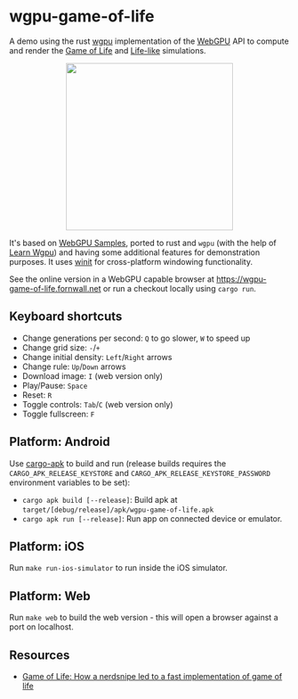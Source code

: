 # wgpu-game-of-life

A demo using the rust [wgpu](https://wgpu.rs/) implementation of the [WebGPU](https://www.w3.org/TR/webgpu/) API to compute and render the [Game of Life](https://en.wikipedia.org/wiki/Conway%27s_Game_of_Life) and [Life-like](https://conwaylife.com/wiki/Life-like_cellular_automaton) simulations.

<p align="center"><picture><img src="https://wgpu-game-of-life.fornwall.net/static/screenshot.png" width="300"/></picture></p>

It's based on [WebGPU Samples](https://webgpu.github.io/webgpu-samples/samples/gameOfLife), ported to rust and `wgpu` (with the help of [Learn Wgpu](https://sotrh.github.io/learn-wgpu/)) and having some additional features for demonstration purposes. It uses [winit](https://github.com/rust-windowing/winit) for cross-platform windowing functionality.

See the online version in a WebGPU capable browser at https://wgpu-game-of-life.fornwall.net or run a checkout locally using `cargo run`.

## Keyboard shortcuts

- Change generations per second: `Q` to go slower, `W` to speed up
- Change grid size: `-`/`+`
- Change initial density: `Left`/`Right` arrows
- Change rule: `Up`/`Down` arrows
- Download image: `I` (web version only)
- Play/Pause: `Space`
- Reset: `R`
- Toggle controls: `Tab`/`C` (web version only)
- Toggle fullscreen: `F`

## Platform: Android

Use [cargo-apk](https://crates.io/crates/cargo-apk) to build and run (release builds requires the `CARGO_APK_RELEASE_KEYSTORE` and `CARGO_APK_RELEASE_KEYSTORE_PASSWORD` environment variables to be set):

- `cargo apk build [--release]`: Build apk at `target/[debug/release]/apk/wgpu-game-of-life.apk`
- `cargo apk run [--release]`: Run app on connected device or emulator.

## Platform: iOS

Run `make run-ios-simulator` to run inside the iOS simulator.

## Platform: Web

Run `make web` to build the web version - this will open a browser against a port on localhost.

## Resources

- [Game of Life: How a nerdsnipe led to a fast implementation of game of life](https://binary-banter.github.io/game-of-life/)

